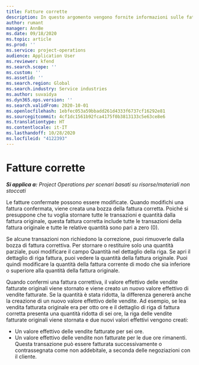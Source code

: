 ```yaml
---
title: Fatture corrette
description: In questo argomento vengono fornite informazioni sulle fatture corrette.
author: rumant
manager: AnnBe
ms.date: 09/18/2020
ms.topic: article
ms.prod: ''
ms.service: project-operations
audience: Application User
ms.reviewer: kfend
ms.search.scope: ''
ms.custom: ''
ms.assetid: ''
ms.search.region: Global
ms.search.industry: Service industries
ms.author: suvaidya
ms.dyn365.ops.version: ''
ms.search.validFrom: 2020-10-01
ms.openlocfilehash: 1ebfec053a59bbadd261d4333f6737cf16292e81
ms.sourcegitcommit: 4cf1dc1561b92fca4175f0b3813133c5e63ce8e6
ms.translationtype: HT
ms.contentlocale: it-IT
ms.lasthandoff: 10/28/2020
ms.locfileid: "4122393"
---
```

# <a name="corrected-invoices"></a>Fatture corrette

_**Si applica a:** Project Operations per scenari basati su risorse/materiali non stoccati_

Le fatture confermate possono essere modificate. Quando modifichi una fattura confermata, viene creata una bozza della fattura corretta. Poiché si presuppone che tu voglia stornare tutte le transazioni e quantità dalla fattura originale, questa fattura corretta include tutte le transazioni della fattura originale e tutte le relative quantità sono pari a zero (0).

Se alcune transazioni non richiedono la correzione, puoi rimuoverle dalla bozza di fattura correttiva. Per stornare o restituire solo una quantità parziale, puoi modificare il campo Quantità nel dettaglio della riga. Se apri il dettaglio di riga fattura, puoi vedere la quantità della fattura originale. Puoi quindi modificare la quantità della fattura corrente di modo che sia inferiore o superiore alla quantità della fattura originale.

Quando confermi una fattura correttiva, il valore effettivo delle vendite fatturate originali viene stornato e viene creato un nuovo valore effettivo di vendite fatturate. Se la quantità è stata ridotta, la differenza genererà anche la creazione di un nuovo valore effettivo delle vendite. Ad esempio, se lea vendita fatturata originale era per otto ore e il dettaglio di riga di fattura corretta presenta una quantità ridotta di sei ore, la riga delle vendite fatturate originali viene stornata e due nuovi valori effettivi vengono creati:

- Un valore effettivo delle vendite fatturate per sei ore.
- Un valore effettivo delle vendite non fatturate per le due ore rimanenti. Questa transazione può essere fatturata successivamente o contrassegnata come non addebitale, a seconda delle negoziazioni con il cliente.
